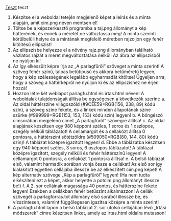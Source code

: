 <a href="http://youtube.com/eger5leon">Teszt</a> teszt

1. Készítse el a weboldal tetején megjelenő képet a leírás és a minta alapján, amit cim.png
néven mentsen el!
2. Töltse be a képszerkesztő programba a taj.png állományt a kép hátterének, és ennek
a méretét ne változtassa meg! A minta szerinti körülbelüli helyre és a mintának megfelelő
méretben rajzoljon egy fehér kitöltésű ellipszist!
3. Az ellipszisbe helyezze el a növény rajz.png állományban található vázlatos rajzát
a méret megváltoztatása nélkül! Az ábra az ellipszisből ne nyúljon ki!
4. Az így elkészült képre írja az „A parlagfűről” szöveget a minta szerint! A szöveg fehér
színű, talpas betűtípusú és akkora betűméretű legyen, hogy a kép szélességének legalább
egyharmadát kitöltse! Ügyeljen arra, hogy a szöveg a háttérképről ne nyúljon ki és
az ellipszishez ne érjen hozzá!
5. Hozzon létre két weblapot parlagfu.html és irtas.html néven! A weboldalak
tulajdonságait állítsa be egységesen a következők szerint:
a. Az oldal háttérszíne világoszöld (#9CEE59=RGB(156, 238, 89) kódú szín),
a szöveg színe fekete, és a linkek minden állapotának színe szürke
(#999999=RGB(153, 153, 153) kódú szín) legyen!
b. A böngésző címsorában megjelenő címet „A parlagfűről” szövegre állítsa!
c. Az oldal alapjának készítsen egy 980 képpont széles, 1 soros és 1 oszlopos,
szegély nélküli táblázatot! A cellamargót és a cellaközt állítsa 0 pontosra,
a háttérszínt sötétzöldre (#509050=RGB(80, 144, 80) kódú szín)! A táblázat
középre igazított legyen!
d. Ebbe a táblázatba készítsen egy 940 képpont széles, 3 soros, 6 oszlopos
táblázatot! A táblázat középre igazított, szegély nélküli és fehér háttérszínű
legyen! A cellamargót 0 pontosra, a cellaközt 1 pontosra állítsa!
e. A belső táblázat első, valamint harmadik sorában vonja össze a cellákat! Az első
sor így kialakított egyetlen cellájába illessze be az elkészített cim.png képet!
A kép alternatív szövege „Kép a parlagfűről” legyen! (Ha nem tudta elkészíteni
ezt a képet, akkor helyette a potcim.png állományt illessze be!)
f. A 2. sor celláinak magassága 40 pontos, és háttérszíne fekete legyen! Ezekben
a cellákban fehér betűszínt alkalmazzon! A cellák szövegét
a parlagforras.txt állomány első sorából illessze be, és vízszintesen,
valamint függőlegesen igazítsa középre a minta szerint!
6. A parlagfu.html lapon a belső táblázat 2. sor utolsó cellájában lévő „Irtási módszerek”
címre készítsen linket, amely az irtas.html oldalra mutasson!
